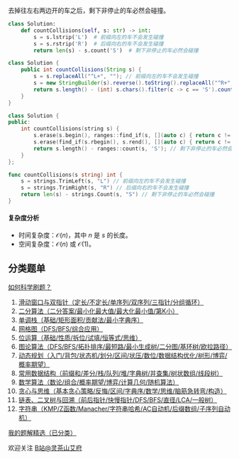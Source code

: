 去掉往左右两边开的车之后，剩下非停止的车必然会碰撞。

```py [sol-Python3]
class Solution:
    def countCollisions(self, s: str) -> int:
        s = s.lstrip('L')  # 前缀向左的车不会发生碰撞
        s = s.rstrip('R')  # 后缀向右的车不会发生碰撞
        return len(s) - s.count('S')  # 剩下非停止的车必然会碰撞
```

```java [sol-Java]
class Solution {
    public int countCollisions(String s) {
        s = s.replaceAll("^L+", ""); // 前缀向左的车不会发生碰撞
        s = new StringBuilder(s).reverse().toString().replaceAll("^R+", ""); // 后缀向右的车不会发生碰撞
        return s.length() - (int) s.chars().filter(c -> c == 'S').count(); // 剩下非停止的车必然会碰撞
    }
}
```

```cpp [sol-C++]
class Solution {
public:
    int countCollisions(string s) {
        s.erase(s.begin(), ranges::find_if(s, [](auto c) { return c != 'L'; })); // 前缀向左的车不会发生碰撞
        s.erase(find_if(s.rbegin(), s.rend(), [](auto c) { return c != 'R'; }).base(), s.end()); // 后缀向右的车不会发生碰撞
        return s.length() - ranges::count(s, 'S'); // 剩下非停止的车必然会碰撞
    }
};
```

```go [sol-Go]
func countCollisions(s string) int {
	s = strings.TrimLeft(s, "L") // 前缀向左的车不会发生碰撞
	s = strings.TrimRight(s, "R") // 后缀向右的车不会发生碰撞
	return len(s) - strings.Count(s, "S") // 剩下非停止的车必然会碰撞
}
```

#### 复杂度分析

- 时间复杂度：$\mathcal{O}(n)$，其中 $n$ 是 $s$ 的长度。
- 空间复杂度：$\mathcal{O}(n)$ 或 $\mathcal{O}(1)$。

## 分类题单

[如何科学刷题？](https://leetcode.cn/circle/discuss/RvFUtj/)

1. [滑动窗口与双指针（定长/不定长/单序列/双序列/三指针/分组循环）](https://leetcode.cn/circle/discuss/0viNMK/)
2. [二分算法（二分答案/最小化最大值/最大化最小值/第K小）](https://leetcode.cn/circle/discuss/SqopEo/)
3. [单调栈（基础/矩形面积/贡献法/最小字典序）](https://leetcode.cn/circle/discuss/9oZFK9/)
4. [网格图（DFS/BFS/综合应用）](https://leetcode.cn/circle/discuss/YiXPXW/)
5. [位运算（基础/性质/拆位/试填/恒等式/思维）](https://leetcode.cn/circle/discuss/dHn9Vk/)
6. [图论算法（DFS/BFS/拓扑排序/最短路/最小生成树/二分图/基环树/欧拉路径）](https://leetcode.cn/circle/discuss/01LUak/)
7. [动态规划（入门/背包/状态机/划分/区间/状压/数位/数据结构优化/树形/博弈/概率期望）](https://leetcode.cn/circle/discuss/tXLS3i/)
8. [常用数据结构（前缀和/差分/栈/队列/堆/字典树/并查集/树状数组/线段树）](https://leetcode.cn/circle/discuss/mOr1u6/)
9. [数学算法（数论/组合/概率期望/博弈/计算几何/随机算法）](https://leetcode.cn/circle/discuss/IYT3ss/)
10. [贪心与思维（基本贪心策略/反悔/区间/字典序/数学/思维/脑筋急转弯/构造）](https://leetcode.cn/circle/discuss/g6KTKL/)
11. [链表、二叉树与回溯（前后指针/快慢指针/DFS/BFS/直径/LCA/一般树）](https://leetcode.cn/circle/discuss/K0n2gO/)
12. [字符串（KMP/Z函数/Manacher/字符串哈希/AC自动机/后缀数组/子序列自动机）](https://leetcode.cn/circle/discuss/SJFwQI/)

[我的题解精选（已分类）](https://github.com/EndlessCheng/codeforces-go/blob/master/leetcode/SOLUTIONS.md)

欢迎关注 [B站@灵茶山艾府](https://space.bilibili.com/206214)

